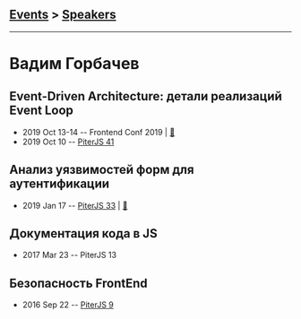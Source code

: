 ## [Events](../README.md) > [Speakers](../speakers.md)
---

# Вадим Горбачев

## Event-Driven Architecture: детали реализаций Event Loop
- 2019 Oct 13-14 -- Frontend Conf 2019  | [:notebook:](https://bmsdave.github.io/talk-eda-slides/)  
- 2019 Oct 10 -- [PiterJS 41](https://www.youtube.com/watch?v=ctKseRpZcKQ)    
## Анализ уязвимостей форм для аутентификации
- 2019 Jan 17 -- [PiterJS 33](https://www.youtube.com/watch?v=Zfdy5VHfGZk)  | [:notebook:](https://fs.piterjs.org/events/33/gorbachev.pdf)  
## Документация кода в JS
- 2017 Mar 23 -- PiterJS 13    
## Безопасность FrontEnd
- 2016 Sep 22 -- [PiterJS 9](https://www.youtube.com/watch?v=kKoZIjdjd7o)    
